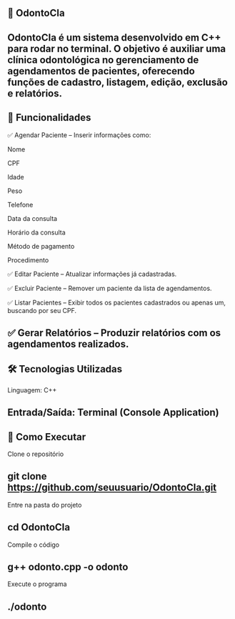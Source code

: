 ## 🦷 OdontoCIa

OdontoCIa é um sistema desenvolvido em C++ para rodar no terminal.
O objetivo é auxiliar uma clínica odontológica no gerenciamento de agendamentos de pacientes, oferecendo funções de cadastro, listagem, edição, exclusão e relatórios.
---

## 📌 Funcionalidades

✅ Agendar Paciente – Inserir informações como:

Nome

CPF

Idade

Peso

Telefone

Data da consulta

Horário da consulta

Método de pagamento

Procedimento

✅ Editar Paciente – Atualizar informações já cadastradas.

✅ Excluir Paciente – Remover um paciente da lista de agendamentos.

✅ Listar Pacientes – Exibir todos os pacientes cadastrados ou apenas um, buscando por seu CPF.

✅ Gerar Relatórios – Produzir relatórios com os agendamentos realizados.
---

## 🛠️ Tecnologias Utilizadas

Linguagem: C++

Entrada/Saída: Terminal (Console Application)
---

## 🚀 Como Executar

Clone o repositório

git clone https://github.com/seuusuario/OdontoCIa.git
--- 

Entre na pasta do projeto

cd OdontoCIa
---

Compile o código

g++ odonto.cpp -o odonto
---

Execute o programa

./odonto
---